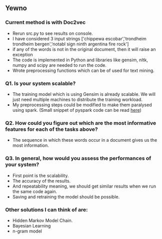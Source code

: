 ## Yewno
### Current method is with Doc2vec
- Rerun src.py to see results on console.
- I have considered 3 input strings ['chippewa escobar','trondheim trondheim bergen','notabl sign ninth argentina fire rock']
- if any of the words is not in the original document, then it will raise an exception
- The code is implemented in Python and libraries like gensim, nltk, numpy and scipy are needed to run the code.
- Wrote preprocessing functions which can be of used for text mining.

### Q1. Is your system scalable?
- The training model which is using Gensim is already scalable. We will just need multiple machines to distribute the training workload.
- My preprocessing steps could be modified to make them paralysed using spark. (Small snippet of pyspark code can be read [here](spark.py))

### Q2. How could you figure out which are the most informative features for each of the tasks above?
- The sequence in which these words occur in a document gives us the most information.

### Q3. In general, how would you assess the performances of your system?
- First point is the scalability.
- The accuracy of the results.
- And repeatability meaning, we should get similar results when we run the same code again.
- Saving and retraining the model should be possible.

### Other solutions I can think of are:
 - Hidden Markov Model Chain.
 - Bayesian Learning
 - n-gram model